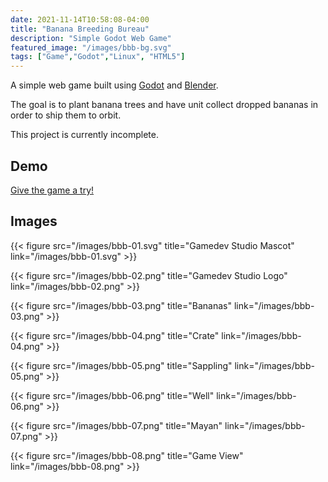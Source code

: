 ```yaml
---
date: 2021-11-14T10:58:08-04:00
title: "Banana Breeding Bureau"
description: "Simple Godot Web Game"
featured_image: "/images/bbb-bg.svg"
tags: ["Game","Godot","Linux", "HTML5"]
---
```


A simple web game built using [Godot](https://godotengine.org/) and [Blender](https://www.blender.org/).

The goal is to plant banana trees and have unit collect dropped bananas in order to ship them to orbit.

<!--more-->

This project is currently incomplete.

## Demo

[Give the game a try!](https://portfoliogame.kylerassweiler.com/)

## Images

{{< figure src="/images/bbb-01.svg" title="Gamedev Studio Mascot" link="/images/bbb-01.svg" >}}

{{< figure src="/images/bbb-02.png" title="Gamedev Studio Logo" link="/images/bbb-02.png" >}}

{{< figure src="/images/bbb-03.png" title="Bananas" link="/images/bbb-03.png" >}}

{{< figure src="/images/bbb-04.png" title="Crate" link="/images/bbb-04.png" >}}

{{< figure src="/images/bbb-05.png" title="Sappling" link="/images/bbb-05.png" >}}

{{< figure src="/images/bbb-06.png" title="Well" link="/images/bbb-06.png" >}}

{{< figure src="/images/bbb-07.png" title="Mayan" link="/images/bbb-07.png" >}}

{{< figure src="/images/bbb-08.png" title="Game View" link="/images/bbb-08.png" >}}